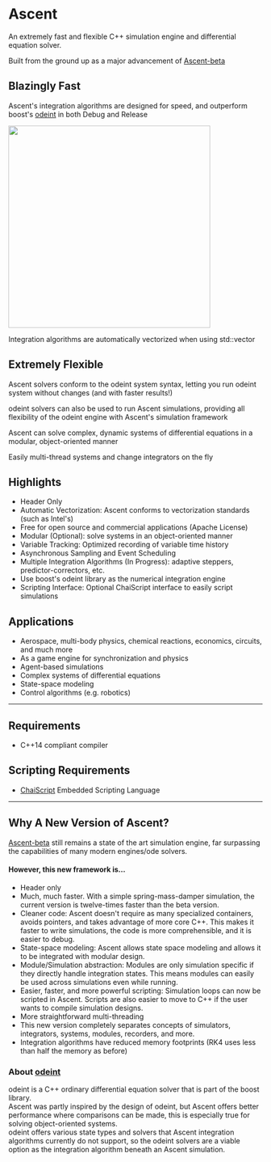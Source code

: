 # Ascent

An extremely fast and flexible C++ simulation engine and differential equation solver.

Built from the ground up as a major advancement of [Ascent-beta](https://github.com/AnyarInc/ascent-beta)

## Blazingly Fast

Ascent's integration algorithms are designed for speed, and outperform boost's [odeint](http://headmyshoulder.github.io/odeint-v2/index.html) in both Debug and Release

<img src="https://github.com/AnyarInc/Ascent/wiki/graphics/speedup-ratio.PNG" width="400">

Integration algorithms are automatically vectorized when using std::vector

## Extremely Flexible

Ascent solvers conform to the odeint system syntax, letting you run odeint system without changes (and with faster results!)

odeint solvers can also be used to run Ascent simulations, providing all flexibility of the odeint engine with Ascent's simulation framework

Ascent can solve complex, dynamic systems of differential equations in a modular, object-oriented manner

Easily multi-thread systems and change integrators on the fly

## Highlights
- Header Only
- Automatic Vectorization: Ascent conforms to vectorization standards (such as Intel's)
- Free for open source and commercial applications (Apache License)
- Modular (Optional): solve systems in an object-oriented manner
- Variable Tracking: Optimized recording of variable time history
- Asynchronous Sampling and Event Scheduling
- Multiple Integration Algorithms (In Progress): adaptive steppers, predictor-correctors, etc.
- Use boost's odeint library as the numerical integration engine
- Scripting Interface: Optional ChaiScript interface to easily script simulations

## Applications
- Aerospace, multi-body physics, chemical reactions, economics, circuits, and much more
- As a game engine for synchronization and physics
- Agent-based simulations
- Complex systems of differential equations
- State-space modeling
- Control algorithms (e.g. robotics)

***
## Requirements
- C++14 compliant compiler

## Scripting Requirements
- [ChaiScript](http://chaiscript.com/) Embedded Scripting Language

***
## Why A New Version of Ascent?
[Ascent-beta](https://github.com/AnyarInc/ascent-beta) still remains a state of the art simulation engine, far surpassing the capabilities of many modern engines/ode solvers.
#### However, this new framework is...
- Header only
- Much, much faster. With a simple spring-mass-damper simulation, the current version is twelve-times faster than the beta version.
- Cleaner code: Ascent doesn't require as many specialized containers, avoids pointers, and takes advantage of more core C++. This makes it faster to write simulations, the code is more comprehensible, and it is easier to debug.
- State-space modeling: Ascent allows state space modeling and allows it to be integrated with modular design.
- Module/Simulation abstraction: Modules are only simulation specific if they directly handle integration states. This means modules can easily be used across simulations even while running.
- Easier, faster, and more powerful scripting: Simulation loops can now be scripted in Ascent. Scripts are also easier to move to C++ if the user wants to compile simulation designs.
- More straightforward multi-threading
- This new version completely separates concepts of simulators, integrators, systems, modules, recorders, and more.
- Integration algorithms have reduced memory footprints (RK4 uses less than half the memory as before)


### About [odeint](https://github.com/boostorg/odeint)
odeint is a C++ ordinary differential equation solver that is part of the boost library.  
Ascent was partly inspired by the design of odeint, but Ascent offers better performance where comparisons can be made, this is especially true for solving object-oriented systems.  
odeint offers various state types and solvers that Ascent integration algorithms currently do not support, so the odeint solvers are a viable option as the integration algorithm beneath an Ascent simulation.
